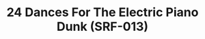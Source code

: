 ---
ee_id: '4140'
site: '1'
type: '2'
url: 2013-221-24-dances-for-electric-piano-drawing-srf-013
title: '24 Dances For The Electric Piano Dunk (SRF-013) '
year: '2014'
display_year: '2013'
medium: Pencil on paper
dims: 12 in x 12 in
pitch: "​Plotter drawing of the dunk plot on the cover of the 24 Dances for Electric
  Piano vinyl."
ps:
live_url:
related: "[4138] [2013-115-24-Dances-For-The-Electric-Piano] 2013-015 24 Dances For
  The Electric Piano (SRF-001)"
youtube:
related_code:
imgs: 24-dances-drawing-2013-221-full-1-database-ih.jpg
subheading: "(Drawing)"
download:
add_credit: Cory Arcangel for Arcangel Surfware
add_credits:
commission:
layout: things-i-made
---